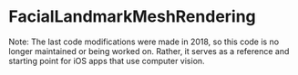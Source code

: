 # FacialLandmarkMeshRendering
Note: The last code modifications were made in 2018, so this code is no longer maintained or being worked on. Rather, it serves as a reference and starting point for iOS apps that use computer vision.
